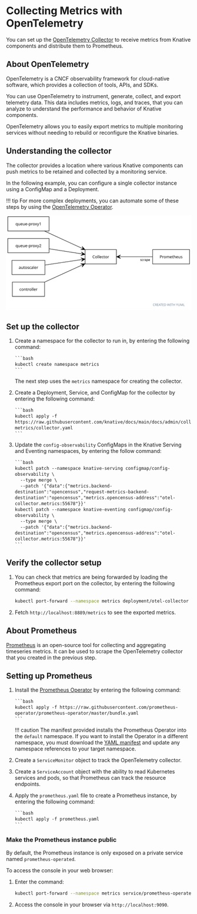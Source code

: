 # Collecting Metrics with OpenTelemetry

You can set up the [OpenTelemetry Collector](https://opentelemetry.io/docs/collector/) to receive metrics from Knative components and distribute them to Prometheus.

## About OpenTelemetry

OpenTelemetry is a CNCF observability framework for cloud-native software, which provides a collection of tools, APIs, and SDKs.

You can use OpenTelemetry to instrument, generate, collect, and export telemetry data. This data includes metrics, logs, and traces, that you can analyze to understand the performance and behavior of Knative components.

OpenTelemetry allows you to easily export metrics to multiple monitoring services without needing to rebuild or reconfigure the Knative binaries.

## Understanding the collector

The collector provides a location where various Knative components can push metrics to be retained and collected by a monitoring service.

In the following example, you can configure a single collector instance using a ConfigMap and a Deployment.

!!! tip
    For more complex deployments, you can automate some of these steps by using the [OpenTelemetry Operator](https://github.com/open-telemetry/opentelemetry-operator).

![Diagram of components reporting to collector, which is scraped by Prometheus](system-diagram.svg)

<!-- yuml.me UML rendering of:
[queue-proxy1]->[Collector]
[queue-proxy2]->[Collector]
[autoscaler]->[Collector]
[controller]->[Collector]
[Collector]<-scrape[Prometheus]
-->

## Set up the collector

1. Create a namespace for the collector to run in, by entering the following command:

       ```bash
       kubectl create namespace metrics
       ```
    The next step uses the `metrics` namespace for creating the collector.

1. Create a Deployment, Service, and ConfigMap for the collector by entering the following command:

       ```bash
       kubectl apply -f https://raw.githubusercontent.com/knative/docs/main/docs/admin/collecting-metrics/collector.yaml
       ```

1. Update the `config-observability` ConfigMaps in the Knative Serving and
   Eventing namespaces, by entering the follow command:

       ```bash
       kubectl patch --namespace knative-serving configmap/config-observability \
         --type merge \
         --patch '{"data":{"metrics.backend-destination":"opencensus","request-metrics-backend-destination":"opencensus","metrics.opencensus-address":"otel-collector.metrics:55678"}}'
       kubectl patch --namespace knative-eventing configmap/config-observability \
         --type merge \
         --patch '{"data":{"metrics.backend-destination":"opencensus","metrics.opencensus-address":"otel-collector.metrics:55678"}}'
       ```

## Verify the collector setup

1. You can check that metrics are being forwarded by loading the Prometheus export port on the collector, by entering the following command:

    ```bash
    kubectl port-forward --namespace metrics deployment/otel-collector 8889
    ```

1. Fetch `http://localhost:8889/metrics` to see the exported metrics.

## About Prometheus

[Prometheus](https://prometheus.io/) is an open-source tool for collecting and
aggregating timeseries metrics. It can be used to scrape the OpenTelemetry collector that you created in the previous step.

## Setting up Prometheus

1. Install the [Prometheus Operator](https://github.com/prometheus-operator/prometheus-operator) by entering the following command:

       ```bash
       kubectl apply -f https://raw.githubusercontent.com/prometheus-operator/prometheus-operator/master/bundle.yaml
       ```

    !!! caution
        The manifest provided installs the Prometheus Operator into the `default` namespace. If you want to install the Operator in a different namespace, you must download the [YAML manifest](https://raw.githubusercontent.com/prometheus-operator/prometheus-operator/master/bundle.yaml) and update any namespace references to your target namespace.

1. Create a `ServiceMonitor` object to track the OpenTelemetry collector.
1. Create a `ServiceAccount` object with the ability to read Kubernetes services and pods, so that Prometheus can track the resource endpoints.
1. Apply the `prometheus.yaml` file to create a Prometheus instance, by entering the following command:

       ```bash
       kubectl apply -f prometheus.yaml
       ```
<!--TODO: Add links / commands for the two steps above?-->

### Make the Prometheus instance public

By default, the Prometheus instance is only exposed on a private service named `prometheus-operated`.

To access the console in your web browser:

1. Enter the command:

    ```bash
    kubectl port-forward --namespace metrics service/prometheus-operated 9090
    ```

1. Access the console in your browser via `http://localhost:9090`.
